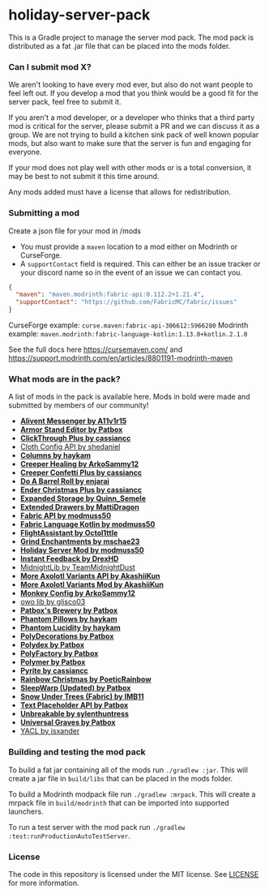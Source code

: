 # holiday-server-pack

This is a Gradle project to manage the server mod pack. The mod pack is distributed as a fat .jar file that can be placed into the mods folder.

### Can I submit mod X?

We aren't looking to have every mod ever, but also do not want people to feel left out. If you develop a mod that you think would be a good fit for the server pack, feel free to submit it.

If you aren't a mod developer, or a developer who thinks that a third party mod is critical for the server, please submit a PR and we can discuss it as a group. We are not trying to build a kitchen sink pack of well known popular mods, but also want to make sure that the server is fun and engaging for everyone.

If your mod does not play well with other mods or is a total conversion, it may be best to not submit it this time around.

Any mods added must have a license that allows for redistribution.

### Submitting a mod

Create a json file for your mod in /mods

- You must provide a `maven` location to a mod either on Modrinth or CurseForge.
- A `supportContact` field is required. This can either be an issue tracker or your discord name so in the event of an issue we can contact you.

```json
{
  "maven": "maven.modrinth:fabric-api:0.112.2+1.21.4",
  "supportContact": "https://github.com/FabricMC/fabric/issues"
}
```

CurseForge example: `curse.maven:fabric-api-306612:5966280`
Modrinth example: `maven.modrinth:fabric-language-kotlin:1.13.0+kotlin.2.1.0`

See the full docs here https://cursemaven.com/ and https://support.modrinth.com/en/articles/8801191-modrinth-maven

### What mods are in the pack?

A list of mods in the pack is available here. Mods in bold were made and submitted by members of our community!

- [**Alivent Messenger by A11v1r15**](https://modrinth.com/mod/alivent-messager)
- [**Armor Stand Editor by Patbox**](https://modrinth.com/mod/armorstandeditor)
- [**ClickThrough Plus by cassiancc**](https://modrinth.com/mod/clickthrough+)
- [Cloth Config API by shedaniel](https://modrinth.com/mod/cloth-config)
- [**Columns by haykam**](https://modrinth.com/mod/columns)
- [**Creeper Healing by ArkoSammy12**](https://modrinth.com/mod/creeper-healing)
- [**Creeper Confetti Plus by cassiancc**](https://modrinth.com/mod/creeperconfetti+)
- [**Do A Barrel Roll by enjarai**](https://modrinth.com/mod/do-a-barrel-roll)
- [**Ender Christmas Plus by cassiancc**](https://modrinth.com/mod/ender-christmas+)
- [**Expanded Storage by Quinn_Semele**](https://modrinth.com/mod/expanded-storage)
- [**Extended Drawers by MattiDragon**](https://modrinth.com/mod/extended-drawers)
- [**Fabric API by modmuss50**](https://modrinth.com/mod/fabric-api)
- [**Fabric Language Kotlin by modmuss50**](https://modrinth.com/mod/fabric-language-kotlin)
- [**FlightAssistant by Octol1ttle**](https://modrinth.com/mod/flightassistant)
- [**Grind Enchantments by mschae23**](https://modrinth.com/mod/grind-enchantments)
- [**Holiday Server Mod by modmuss50**](https://github.com/modmuss50/holiday-server-pack)
- [**Instant Feedback by DrexHD**](https://modrinth.com/mod/instant-feedback)
- [MidnightLib by TeamMidnightDust](https://modrinth.com/mod/midnightlib)
- [**More Axolotl Variants API by AkashiiKun**](https://modrinth.com/mod/mavapi)
- [**More Axolotl Variants Mod by AkashiiKun**](https://modrinth.com/mod/mavm)
- [**Monkey Config by ArkoSammy12**](https://modrinth.com/mod/monkey-config)
- [owo lib by glisco03](https://modrinth.com/mod/owo-lib)
- [**Patbox's Brewery by Patbox**](https://modrinth.com/mod/brewery)
- [**Phantom Pillows by haykam**](https://modrinth.com/mod/phantom-pillows)
- [**Phantom Lucidity by haykam**](https://github.com/haykam821/Phantom-Lucidity/)
- [**PolyDecorations by Patbox**](https://modrinth.com/mod/polydecorations)
- [**Polydex by Patbox**](https://modrinth.com/mod/polydex)
- [**PolyFactory by Patbox**](https://modrinth.com/mod/polyfactory)
- [**Polymer by Patbox**](https://modrinth.com/mod/polymer)
- [**Pyrite by cassiancc**](https://modrinth.com/mod/pyrite)
- [**Rainbow Christmas by PoeticRainbow**](https://modrinth.com/mod/rainbow-christmas)
- [**SleepWarp (Updated) by Patbox**](https://modrinth.com/mod/sleep-warp-updated)
- [**Snow Under Trees (Fabric) by IMB11**](https://modrinth.com/mod/snow-under-trees-remastered)
- [**Text Placeholder API by Patbox**](https://modrinth.com/mod/placeholder-api)
- [**Unbreakable by sylenthuntress**](https://modrinth.com/mod/durability-rework)
- [**Universal Graves by Patbox**](https://modrinth.com/mod/universal-graves)
- [YACL by isxander](https://modrinth.com/mod/yacl)

### Building and testing the mod pack

To build a fat jar containing all of the mods run `./gradlew :jar`. This will create a jar file in `build/libs` that can be placed in the mods folder.

To build a Modrinth modpack file run `./gradlew :mrpack`. This will create a mrpack file in `build/modrinth` that can be imported into supported launchers.

To run a test server with the mod pack run `./gradlew :test:runProductionAutoTestServer`.

### License

The code in this repository is licensed under the MIT license. See [LICENSE](LICENSE) for more information.
